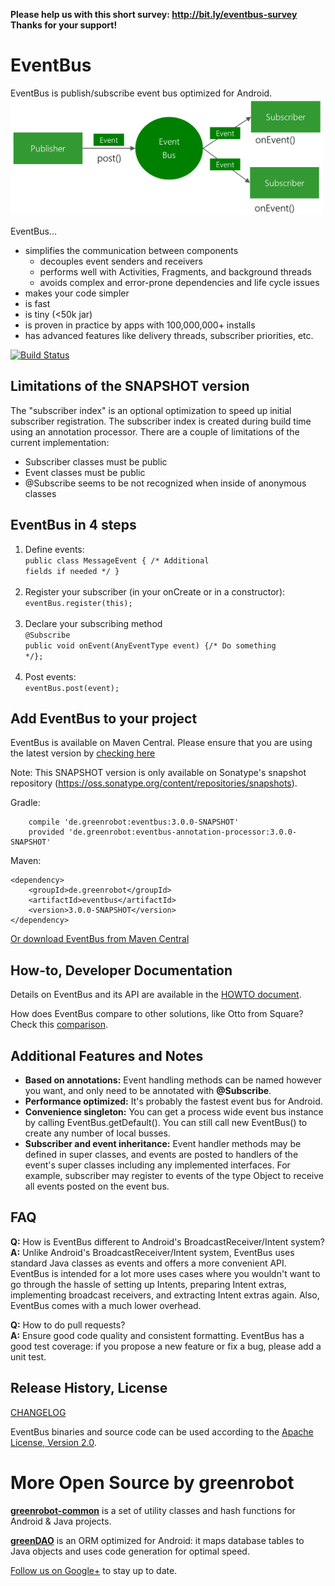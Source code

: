 **Please help us with this short survey: http://bit.ly/eventbus-survey Thanks for your support!**

EventBus
========
EventBus is publish/subscribe event bus optimized for Android.<br/>
<img src="EventBus-Publish-Subscribe.png" width="500" height="187"/>

EventBus...

 * simplifies the communication between components
    * decouples event senders and receivers
    * performs well with Activities, Fragments, and background threads
    * avoids complex and error-prone dependencies and life cycle issues
 * makes your code simpler
 * is fast
 * is tiny (<50k jar)
 * is proven in practice by apps with 100,000,000+ installs
 * has advanced features like delivery threads, subscriber priorities, etc.

 [![Build Status](https://travis-ci.org/greenrobot/EventBus.svg?branch=master)](https://travis-ci.org/greenrobot/EventBus)

Limitations of the SNAPSHOT version
-----------------------------------
The "subscriber index" is an optional optimization to speed up initial subscriber registration. The subscriber index is created during build time using an annotation processor. There are a couple of limitations of the current implementation:

 * Subscriber classes must be public
 * Event classes must be public
 * @Subscribe seems to be not recognized when inside of anonymous classes

EventBus in 4 steps
-------------------
1. Define events:<br/>
<code>public class MessageEvent { /* Additional fields if needed */ }</code><br/><br/>
2. Register your subscriber (in your onCreate or in a constructor):<br/>
<code>eventBus.register(this);</code><br/><br/>
3. Declare your subscribing method<br/>
<code>@Subscribe</code><br/>
<code>public void onEvent(AnyEventType event) {/* Do something */};</code><br/><br/>
4. Post events:<br/>
<code>eventBus.post(event);</code>

Add EventBus to your project
----------------------------
EventBus is available on Maven Central. Please ensure that you are using the latest version by [checking here](http://search.maven.org/#search%7Cga%7C1%7Cg%3A%22de.greenrobot%22%20AND%20a%3A%22eventbus%22)

Note: This SNAPSHOT version is only available on Sonatype's snapshot repository (https://oss.sonatype.org/content/repositories/snapshots).

Gradle:
```
    compile 'de.greenrobot:eventbus:3.0.0-SNAPSHOT'
    provided 'de.greenrobot:eventbus-annotation-processor:3.0.0-SNAPSHOT'
```

Maven:
```
<dependency>
    <groupId>de.greenrobot</groupId>
    <artifactId>eventbus</artifactId>
    <version>3.0.0-SNAPSHOT</version>
</dependency>
```

[Or download EventBus from Maven Central](http://search.maven.org/#search%7Cga%7C1%7Cg%3A%22de.greenrobot%22%20AND%20a%3A%22eventbus%22)

How-to, Developer Documentation
-------------------------------
Details on EventBus and its API are available in the [HOWTO document](HOWTO.md).

How does EventBus compare to other solutions, like Otto from Square? Check this [comparison](COMPARISON.md).

Additional Features and Notes
-----------------------------

* **Based on annotations:** Event handling methods can be named however you want, and only need to be annotated with **@Subscribe**.
* **Performance optimized:** It's probably the fastest event bus for Android.
* **Convenience singleton:** You can get a process wide event bus instance by calling EventBus.getDefault(). You can still call new EventBus() to create any number of local busses.
* **Subscriber and event inheritance:** Event handler methods may be defined in super classes, and events are posted to handlers of the event's super classes including any implemented interfaces. For example, subscriber may register to events of the type Object to receive all events posted on the event bus.

FAQ
---
**Q:** How is EventBus different to Android's BroadcastReceiver/Intent system?<br/>
**A:** Unlike Android's BroadcastReceiver/Intent system, EventBus uses standard Java classes as events and offers a more convenient API. EventBus is intended for a lot more uses cases where you wouldn't want to go through the hassle of setting up Intents, preparing Intent extras, implementing broadcast receivers, and extracting Intent extras again. Also, EventBus comes with a much lower overhead.

**Q:** How to do pull requests?<br/>
**A:** Ensure good code quality and consistent formatting. EventBus has a good test coverage: if you propose a new feature or fix a bug, please add a unit test.

Release History, License
------------------------
[CHANGELOG](CHANGELOG.md)

EventBus binaries and source code can be used according to the [Apache License, Version 2.0](LICENSE).

More Open Source by greenrobot
==============================
[__greenrobot-common__](https://github.com/greenrobot/greenrobot-common) is a set of utility classes and hash functions for Android & Java projects.

[__greenDAO__](https://github.com/greenrobot/greenDAO) is an ORM optimized for Android: it maps database tables to Java objects and uses code generation for optimal speed.

[Follow us on Google+](https://plus.google.com/b/114381455741141514652/+GreenrobotDe/posts) to stay up to date.